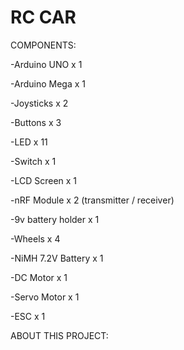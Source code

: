 # RC CAR

COMPONENTS: 

-Arduino UNO        x 1

-Arduino Mega       x 1

-Joysticks          x 2

-Buttons            x 3

-LED                x 11

-Switch             x 1

-LCD Screen         x 1

-nRF Module         x 2 (transmitter / receiver)

-9v battery holder  x 1

-Wheels             x 4

-NiMH 7.2V Battery  x 1

-DC Motor           x 1

-Servo Motor        x 1

-ESC                x 1

ABOUT THIS PROJECT:
